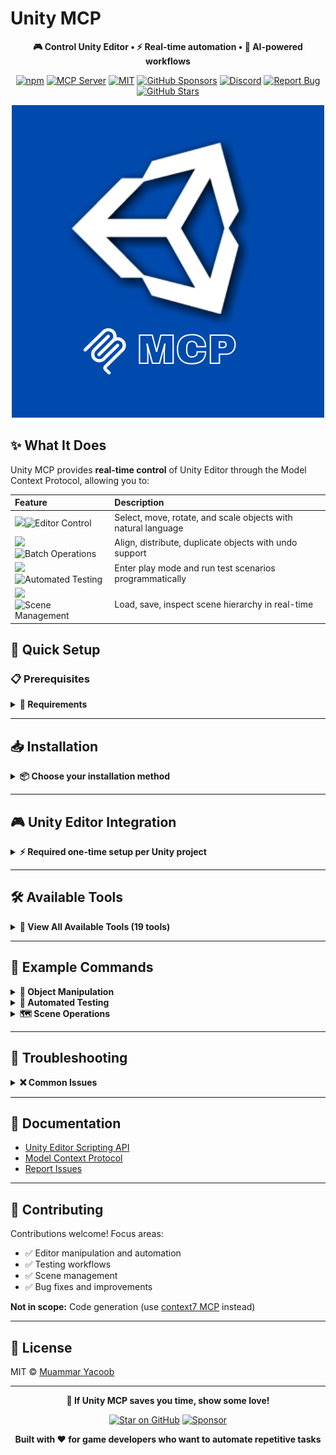 [//]: # (Constants)
[license-link]: https://github.com/muammar-yacoob/unity-mcp/blob/main/LICENSE
[stars-link]: https://github.com/muammar-yacoob/unity-mcp/stargazers
[issues-link]: https://github.com/muammar-yacoob/unity-mcp/issues
[discord-link]: https://discord.gg/1424501956759523442
[npm-link]: https://www.npmjs.com/package/@spark-apps/unity-mcp
[mcp-link]: https://smithery.ai/server/@muammar-yacoob/unity-mcp
[sponsor-link]: https://github.com/sponsors/muammar-yacoob

# Unity MCP

<div align="center">

**🎮 Control Unity Editor • ⚡ Real-time automation • 🚀 AI-powered workflows**


[![npm](https://img.shields.io/npm/v/@spark-apps/unity-mcp?style=flat-square&logo=npm&logoColor=white&color=crimson)][npm-link]
[![MCP Server](https://badge.mcpx.dev?type=server&color=blue&labelColor=gray)][mcp-link]
[![MIT](https://img.shields.io/badge/License-MIT-blueviolet?style=flat-square)][license-link]
[![GitHub Sponsors](https://img.shields.io/github/sponsors/muammar-yacoob?label=Sponsor&logo=github-sponsors&logoColor=white&color=hotpink)][sponsor-link]
[![Discord](https://img.shields.io/badge/Discord-Join-blue?logo=discord&logoColor=white)][discord-link]
[![Report Bug](https://img.shields.io/badge/Report-Bug-orangered?logo=github&logoColor=white)][issues-link]
[![GitHub Stars](https://img.shields.io/github/stars/muammar-yacoob/unity-mcp?style=social)][stars-link]

<img src="https://raw.githubusercontent.com/muammar-yacoob/unity-mcp/main/res/MCP.png" alt="Unity MCP">

</div>

## ✨ What It Does

Unity MCP provides **real-time control** of Unity Editor through the Model Context Protocol, allowing you to:

| <div align="left">Feature</div> | <div align="left">Description</div> |
|:---------|:-------------|
| ![](https://img.shields.io/badge/🎯%20-1a365d?style=for-the-badge)![Editor Control](https://img.shields.io/badge/Editor%20Control%20-007bff?style=for-the-badge) | Select, move, rotate, and scale objects with natural language |
| ![](https://img.shields.io/badge/📐%20-1a5e3a?style=for-the-badge)![Batch Operations](https://img.shields.io/badge/Batch%20Operations%20-28a745?style=for-the-badge) | Align, distribute, duplicate objects with undo support |
| ![](https://img.shields.io/badge/🧪%20-cc6600?style=for-the-badge)![Automated Testing](https://img.shields.io/badge/Automated%20Testing%20-ff9500?style=for-the-badge) | Enter play mode and run test scenarios programmatically |
| ![](https://img.shields.io/badge/🗺️%20-c41e3a?style=for-the-badge)![Scene Management](https://img.shields.io/badge/Scene%20Management%20-ff073a?style=for-the-badge) | Load, save, inspect scene hierarchy in real-time |



## 🚀 Quick Setup

### 📋 Prerequisites

<details>
<summary><strong>🔑 Requirements</strong></summary>

- **Node.js** >= 18.0.0 - [Download](https://nodejs.org/)
- **Unity** 2022.3 LTS or later - [Download](https://unity.com/)
- **Claude Desktop** or any MCP client - [Download](https://claude.ai/download)

</details>

---

## 📥 Installation

<details>
<summary><strong>📦 Choose your installation method</strong></summary>

**Option 1: Claude Code (Recommended)**
```bash
claude mcp add @spark-apps/unity-mcp
```

**Option 2: Manual Installation**
```bash
npm i -g @spark-apps/unity-mcp
```

Then add to your MCP client config:
- <span style="background: #1e90ff; color: white; padding: 2px 6px; border-radius: 3px; font-size: 11px; font-weight: bold;">Windows</span> `%APPDATA%\\Claude\\claude_desktop_config.json`
- <span style="background: #c0c0c0; color: black; padding: 2px 6px; border-radius: 3px; font-size: 11px; font-weight: bold;">macOS</span> `~/Library/Application Support/Claude/claude_desktop_config.json`
- <span style="background: #ffd700; color: black; padding: 2px 6px; border-radius: 3px; font-size: 11px; font-weight: bold;">Linux</span> `~/.config/Claude/claude_desktop_config.json`

```json
{
  "mcpServers": {
    "unity-mcp": {"command": "npx", "args": ["-y", "@spark-apps/unity-mcp"]}
  }
}
```

**Restart your MCP client after installation.**

</details>

---

## 🎮 Unity Editor Integration

<details>
<summary><strong>⚡ Required one-time setup per Unity project</strong></summary>

**Why is this needed?**
Unity MCP installs C# editor scripts into your Unity project that create an HTTP server on port 8080. The MCP tools communicate with Unity through this server.

**Setup Steps:**
1. Open your MCP client (e.g., Claude Desktop or Claude Code)
2. Tell Claude:
   ```
   Setup Unity MCP in my project at /path/to/unity/project
   ```
3. This installs 4 C# scripts to `Assets/Editor/UnityMCP/`:
   - `MCPEditorServer.cs` - HTTP server
   - `EditorCommandHandler.cs` - Command processor with undo support
   - `PlayModeHandler.cs` - Play mode automation
   - `SceneHandler.cs` - Scene operations
4. Restart Unity Editor
5. Verify in Console: `[Unity MCP] Server started on port 8080`

**Done!** The MCP tools can now control Unity Editor via HTTP.

</details>

---

## 🛠️ Available Tools

<details>
<summary><strong>🔧 View All Available Tools (19 tools)</strong></summary>

**Safe Operations (Read-only)**
| <div align="left">Tool</div> | <div align="left">Description</div> |
|:------|:-------------|
| ![](https://img.shields.io/badge/⚙️%20-1a365d?style=for-the-badge)![Setup Unity MCP](https://img.shields.io/badge/Setup%20Unity%20MCP%20-007bff?style=for-the-badge) | Install editor integration into Unity project |
| ![](https://img.shields.io/badge/🎯%20-1a365d?style=for-the-badge)![Select Objects](https://img.shields.io/badge/Select%20Objects%20-007bff?style=for-the-badge) | Select by name, tag, or pattern with framing |
| ![](https://img.shields.io/badge/🔍%20-1a365d?style=for-the-badge)![Find Objects](https://img.shields.io/badge/Find%20Objects%20-007bff?style=for-the-badge) | Find by component type or pattern |
| ![](https://img.shields.io/badge/🎬%20-1a365d?style=for-the-badge)![List Scenes](https://img.shields.io/badge/List%20Scenes%20-007bff?style=for-the-badge) | List all scenes in build settings |
| ![](https://img.shields.io/badge/🌳%20-1a365d?style=for-the-badge)![Get Hierarchy](https://img.shields.io/badge/Get%20Hierarchy%20-007bff?style=for-the-badge) | Get complete scene hierarchy |
| ![](https://img.shields.io/badge/🔎%20-1a365d?style=for-the-badge)![Find In Scene](https://img.shields.io/badge/Find%20In%20Scene%20-007bff?style=for-the-badge) | Find objects in current scene |
| ![](https://img.shields.io/badge/📊%20-1a365d?style=for-the-badge)![Play Mode Status](https://img.shields.io/badge/Play%20Mode%20Status%20-007bff?style=for-the-badge) | Get play mode status and logs |

**Modifications (With Undo Support)**
| <div align="left">Tool</div> | <div align="left">Description</div> |
|:------|:-------------|
| ![](https://img.shields.io/badge/🔄%20-1a5e3a?style=for-the-badge)![Transform Objects](https://img.shields.io/badge/Transform%20Objects%20-28a745?style=for-the-badge) | Move, rotate, scale objects |
| ![](https://img.shields.io/badge/📐%20-1a5e3a?style=for-the-badge)![Align Objects](https://img.shields.io/badge/Align%20Objects%20-28a745?style=for-the-badge) | Align left/right/top/bottom/center |
| ![](https://img.shields.io/badge/📏%20-1a5e3a?style=for-the-badge)![Distribute Objects](https://img.shields.io/badge/Distribute%20Objects%20-28a745?style=for-the-badge) | Distribute evenly along axis |
| ![](https://img.shields.io/badge/📦%20-1a5e3a?style=for-the-badge)![Duplicate Objects](https://img.shields.io/badge/Duplicate%20Objects%20-28a745?style=for-the-badge) | Clone objects with undo support |
| ![](https://img.shields.io/badge/▶️%20-cc6600?style=for-the-badge)![Enter Play Mode](https://img.shields.io/badge/Enter%20Play%20Mode%20-ff9500?style=for-the-badge) | Start play mode programmatically |
| ![](https://img.shields.io/badge/⏸️%20-cc6600?style=for-the-badge)![Exit Play Mode](https://img.shields.io/badge/Exit%20Play%20Mode%20-ff9500?style=for-the-badge) | Exit play mode programmatically |
| ![](https://img.shields.io/badge/🤖%20-cc6600?style=for-the-badge)![Run Test](https://img.shields.io/badge/Run%20Test%20-ff9500?style=for-the-badge) | Execute automated test scenarios |
| ![](https://img.shields.io/badge/⏱️%20-cc6600?style=for-the-badge)![Set Time Scale](https://img.shields.io/badge/Set%20Time%20Scale%20-ff9500?style=for-the-badge) | Slow motion or fast forward |
| ![](https://img.shields.io/badge/📂%20-cc6600?style=for-the-badge)![Load Scene](https://img.shields.io/badge/Load%20Scene%20-ff9500?style=for-the-badge) | Load scene by name or index |
| ![](https://img.shields.io/badge/💾%20-cc6600?style=for-the-badge)![Save Scene](https://img.shields.io/badge/Save%20Scene%20-ff9500?style=for-the-badge) | Save current or all scenes |

**Destructive Operations (Use with Caution)**
| <div align="left">Tool</div> | <div align="left">Description</div> |
|:------|:-------------|
| ![](https://img.shields.io/badge/❌%20-c41e3a?style=for-the-badge)![Delete Objects](https://img.shields.io/badge/Delete%20Objects%20-ff073a?style=for-the-badge) | Delete objects with undo support |
| ![](https://img.shields.io/badge/🧹%20-c41e3a?style=for-the-badge)![Cleanup Scene](https://img.shields.io/badge/Cleanup%20Scene%20-ff073a?style=for-the-badge) | Remove missing scripts and empty objects |

</details>

---

## 💬 Example Commands

<details>
<summary><strong>🎯 Object Manipulation</strong></summary>

- *"Select all objects with tag 'Enemy' and align them horizontally"*
- *"Move the Player object to position (0, 5, 10)"*
- *"Distribute selected objects evenly along the x axis"*
- *"Find all objects with Camera component"*
- *"Duplicate selected object 5 times"*

</details>

<details>
<summary><strong>🧪 Automated Testing</strong></summary>

- *"Enter play mode and move Player to (10, 0, 0) for 5 seconds"*
- *"Set time scale to 0.5 for slow motion"*
- *"Run a test that destroys the Boss after 2 seconds"*
- *"Check play mode status and show test logs"*

</details>

<details>
<summary><strong>🗺️ Scene Operations</strong></summary>

- *"List all scenes in the project"*
- *"Load the MainMenu scene"*
- *"Show me the complete hierarchy of the current scene"*
- *"Find all objects with Rigidbody component"*
- *"Clean up scene by removing missing scripts"*

</details>

---

## 🐛 Troubleshooting

<details>
<summary><strong>❌ Common Issues</strong></summary>

**MCP Server Not Showing:**
1. Verify Node.js is installed: `node --version`
2. Check config file path is correct
3. Ensure JSON syntax is valid
4. Restart MCP client completely

**Unity Editor Not Responding:**
1. Ensure Unity Editor is open
2. Check `Assets/Editor/UnityMCP/` scripts are installed
3. Verify Console for `[Unity MCP] Server started on port 8080`
4. Check no errors in Unity Console

**Port Already in Use:**
1. Default port is `8080`
2. Check what's using it: `lsof -i :8080` (Mac/Linux) or `netstat -ano | findstr :8080` (Windows)
3. Stop conflicting process or change port in Unity scripts

</details>

---

## 📖 Documentation

- [Unity Editor Scripting API](https://docs.unity3d.com/ScriptReference/UnityEditor.html)
- [Model Context Protocol](https://modelcontextprotocol.io/)
- [Report Issues](https://github.com/muammar-yacoob/unity-mcp/issues)

---

## 🤝 Contributing

Contributions welcome! Focus areas:
- ✅ Editor manipulation and automation
- ✅ Testing workflows
- ✅ Scene management
- ✅ Bug fixes and improvements

**Not in scope:** Code generation (use [context7 MCP](https://github.com/context7/mcp-server) instead)

---

## 📝 License

MIT © [Muammar Yacoob](https://github.com/muammar-yacoob)

---

<div align="center">

**🌟 If Unity MCP saves you time, show some love!**

[![Star on GitHub](https://img.shields.io/github/stars/muammar-yacoob/unity-mcp?style=social)][stars-link]
[![Sponsor](https://img.shields.io/badge/Sponsor-💖-pink?style=for-the-badge)][sponsor-link]

**Built with ❤️ for game developers who want to automate repetitive tasks**

</div>
